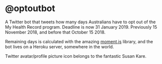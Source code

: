 # @optoutbot

A Twitter bot that tweets how many days Australians have to opt out of the My Health Record program. Deadline is now 31 January 2019. Previously 15 November 2018, and before that October 15 2018.

Remaining days is calculated with the amazing [moment.js][1] library, and the bot lives on a Heroku server, somewhere in the world.

Twitter avatar/profile picture icon belongs to the fantastic Susan Kare.

[1]: https://momentjs.com/
